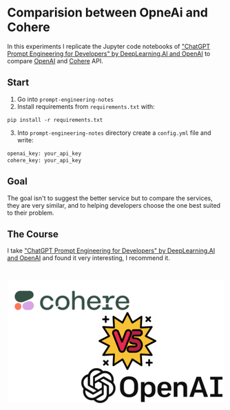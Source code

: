 # Comparision between OpneAi and Cohere
In this experiments I replicate the Jupyter code notebooks of ["ChatGPT Prompt Engineering for Developers" by DeepLearning.AI and OpenAI](https://www.deeplearning.ai/short-courses/chatgpt-prompt-engineering-for-developers/) to compare [OpenAI](https://openai.com/) and [Cohere](https://cohere.com/) API.

## Start
1. Go into `prompt-engineering-notes`
2. Install requirements from `requirements.txt` with:

```
pip install -r requirements.txt
```

3. Into `prompt-engineering-notes` directory create a `config.yml` file and write:

```
openai_key: your_api_key
cohere_key: your_api_key
```

## Goal
The goal isn't to suggest the better service but to compare the services, they are very similar, and to helping developers choose the one best suited to their problem.

## The Course
I take ["ChatGPT Prompt Engineering for Developers" by DeepLearning.AI and OpenAI](https://www.deeplearning.ai/short-courses/chatgpt-prompt-engineering-for-developers/) and found it very interesting, I recommend it.

<br>

![img](https://github.com/nickprock/appunti_data_science/blob/master/prompt-engineering-notes/img.png)

<br>

